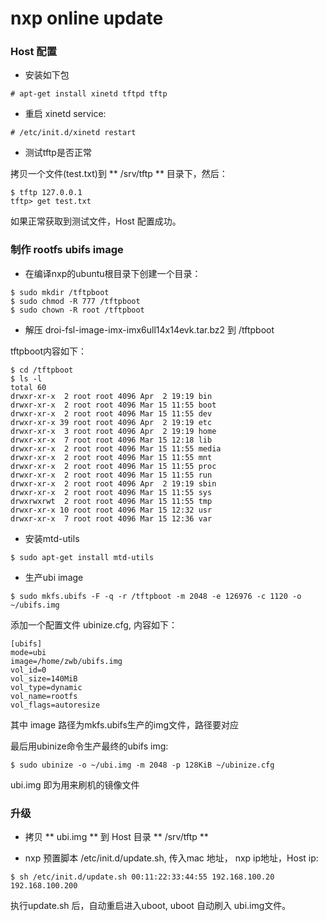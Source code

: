 # nxp online update

### Host 配置

- 安装如下包

```
# apt-get install xinetd tftpd tftp
```

- 重启 xinetd service:

```
# /etc/init.d/xinetd restart
```

- 测试tftp是否正常

拷贝一个文件(test.txt)到 ** /srv/tftp ** 目录下，然后：

```
$ tftp 127.0.0.1
tftp> get test.txt
```

如果正常获取到测试文件，Host 配置成功。

### 制作 rootfs ubifs image

- 在编译nxp的ubuntu根目录下创建一个目录：

```
$ sudo mkdir /tftpboot
$ sudo chmod -R 777 /tftpboot
$ sudo chown -R root /tftpboot
```

- 解压 droi-fsl-image-imx-imx6ull14x14evk.tar.bz2 到 /tftpboot

tftpboot内容如下：

```
$ cd /tftpboot
$ ls -l
total 60
drwxr-xr-x  2 root root 4096 Apr  2 19:19 bin
drwxr-xr-x  2 root root 4096 Mar 15 11:55 boot
drwxr-xr-x  2 root root 4096 Mar 15 11:55 dev
drwxr-xr-x 39 root root 4096 Apr  2 19:19 etc
drwxr-xr-x  3 root root 4096 Apr  2 19:19 home
drwxr-xr-x  7 root root 4096 Mar 15 12:18 lib
drwxr-xr-x  2 root root 4096 Mar 15 11:55 media
drwxr-xr-x  2 root root 4096 Mar 15 11:55 mnt
drwxr-xr-x  2 root root 4096 Mar 15 11:55 proc
drwxr-xr-x  2 root root 4096 Mar 15 11:55 run
drwxr-xr-x  2 root root 4096 Apr  2 19:19 sbin
drwxr-xr-x  2 root root 4096 Mar 15 11:55 sys
drwxrwxrwt  2 root root 4096 Mar 15 11:55 tmp
drwxr-xr-x 10 root root 4096 Mar 15 12:32 usr
drwxr-xr-x  7 root root 4096 Mar 15 12:36 var
```

- 安装mtd-utils

```
$ sudo apt-get install mtd-utils
```

- 生产ubi image

```
$ sudo mkfs.ubifs -F -q -r /tftpboot -m 2048 -e 126976 -c 1120 -o ~/ubifs.img
```

添加一个配置文件 ubinize.cfg, 内容如下：
```
[ubifs]
mode=ubi
image=/home/zwb/ubifs.img
vol_id=0
vol_size=140MiB
vol_type=dynamic
vol_name=rootfs
vol_flags=autoresize
```

其中 image 路径为mkfs.ubifs生产的img文件，路径要对应

最后用ubinize命令生产最终的ubifs img:

```
$ sudo ubinize -o ~/ubi.img -m 2048 -p 128KiB ~/ubinize.cfg
```

ubi.img 即为用来刷机的镜像文件

### 升级

- 拷贝 ** ubi.img ** 到 Host 目录 ** /srv/tftp **

- nxp 预置脚本 /etc/init.d/update.sh, 传入mac 地址， nxp ip地址，Host ip:

```
$ sh /etc/init.d/update.sh 00:11:22:33:44:55 192.168.100.20 192.168.100.200
```
执行update.sh 后，自动重启进入uboot, uboot 自动刷入 ubi.img文件。



